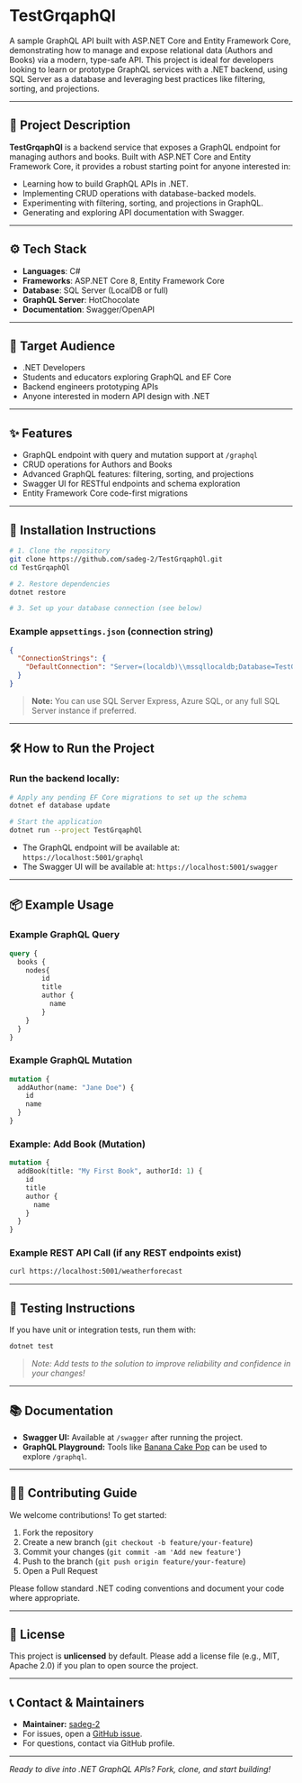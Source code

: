 # TestGrqaphQl

A sample GraphQL API built with ASP.NET Core and Entity Framework Core, demonstrating how to manage and expose relational data (Authors and Books) via a modern, type-safe API. This project is ideal for developers looking to learn or prototype GraphQL services with a .NET backend, using SQL Server as a database and leveraging best practices like filtering, sorting, and projections.

---

## 🧾 Project Description

**TestGrqaphQl** is a backend service that exposes a GraphQL endpoint for managing authors and books. Built with ASP.NET Core and Entity Framework Core, it provides a robust starting point for anyone interested in:

- Learning how to build GraphQL APIs in .NET.
- Implementing CRUD operations with database-backed models.
- Experimenting with filtering, sorting, and projections in GraphQL.
- Generating and exploring API documentation with Swagger.

---

## ⚙️ Tech Stack

- **Languages**: C#
- **Frameworks**: ASP.NET Core 8, Entity Framework Core
- **Database**: SQL Server (LocalDB or full)
- **GraphQL Server**: HotChocolate
- **Documentation**: Swagger/OpenAPI

---

## 🎯 Target Audience

- .NET Developers
- Students and educators exploring GraphQL and EF Core
- Backend engineers prototyping APIs
- Anyone interested in modern API design with .NET

---

## ✨ Features

- GraphQL endpoint with query and mutation support at `/graphql`
- CRUD operations for Authors and Books
- Advanced GraphQL features: filtering, sorting, and projections
- Swagger UI for RESTful endpoints and schema exploration
- Entity Framework Core code-first migrations

---

## 🚀 Installation Instructions

```bash
# 1. Clone the repository
git clone https://github.com/sadeg-2/TestGrqaphQl.git
cd TestGrqaphQl

# 2. Restore dependencies
dotnet restore

# 3. Set up your database connection (see below)
```

### Example `appsettings.json` (connection string)

```json
{
  "ConnectionStrings": {
    "DefaultConnection": "Server=(localdb)\\mssqllocaldb;Database=TestGrqaphQlDb;Trusted_Connection=True;"
  }
}
```

> **Note:** You can use SQL Server Express, Azure SQL, or any full SQL Server instance if preferred.

---

## 🛠️ How to Run the Project

### Run the backend locally:

```bash
# Apply any pending EF Core migrations to set up the schema
dotnet ef database update

# Start the application
dotnet run --project TestGrqaphQl
```

- The GraphQL endpoint will be available at: `https://localhost:5001/graphql`
- The Swagger UI will be available at: `https://localhost:5001/swagger`

---

## 📦 Example Usage

### Example GraphQL Query

```graphql
query {
  books {
    nodes{
        id
        title
        author {
          name
        }
    }
  }
}
```

### Example GraphQL Mutation

```graphql
mutation {
  addAuthor(name: "Jane Doe") {
    id
    name
  }
}
```

### Example: Add Book (Mutation)

```graphql
mutation {
  addBook(title: "My First Book", authorId: 1) {
    id
    title
    author {
      name
    }
  }
}
```

### Example REST API Call (if any REST endpoints exist)

```bash
curl https://localhost:5001/weatherforecast
```

---

## 🧪 Testing Instructions

If you have unit or integration tests, run them with:

```bash
dotnet test
```
> _Note: Add tests to the solution to improve reliability and confidence in your changes!_

---

## 📚 Documentation

- **Swagger UI:** Available at `/swagger` after running the project.
- **GraphQL Playground:** Tools like [Banana Cake Pop](https://chillicream.com/docs/bananacakepop) can be used to explore `/graphql`.

---

## 🧑‍💻 Contributing Guide

We welcome contributions! To get started:

1. Fork the repository
2. Create a new branch (`git checkout -b feature/your-feature`)
3. Commit your changes (`git commit -am 'Add new feature'`)
4. Push to the branch (`git push origin feature/your-feature`)
5. Open a Pull Request

Please follow standard .NET coding conventions and document your code where appropriate.

---

## 🪪 License

This project is **unlicensed** by default. Please add a license file (e.g., MIT, Apache 2.0) if you plan to open source the project.

---

## 📞 Contact & Maintainers

- **Maintainer:** [sadeg-2](https://github.com/sadeg-2)
- For issues, open a [GitHub issue](https://github.com/sadeg-2/TestGrqaphQl/issues).
- For questions, contact via GitHub profile.

---

_Ready to dive into .NET GraphQL APIs? Fork, clone, and start building!_
